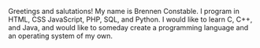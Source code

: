 Greetings and salutations! My name is Brennen Constable. I program in HTML, CSS JavaScript, PHP, SQL, and Python. I would like to learn C, C++, and Java, and would like to someday create a programming language and an operating system of my own.

<!---
FourGeniuses/FourGeniuses is a ✨ special ✨ repository because its `README.md` (this file) appears on your GitHub profile.
You can click the Preview link to take a look at your changes.
--->
